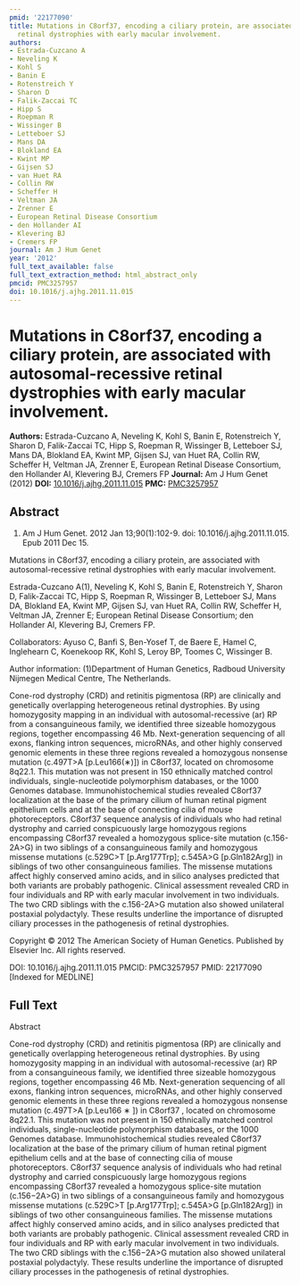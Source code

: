 ```yaml
---
pmid: '22177090'
title: Mutations in C8orf37, encoding a ciliary protein, are associated with autosomal-recessive
  retinal dystrophies with early macular involvement.
authors:
- Estrada-Cuzcano A
- Neveling K
- Kohl S
- Banin E
- Rotenstreich Y
- Sharon D
- Falik-Zaccai TC
- Hipp S
- Roepman R
- Wissinger B
- Letteboer SJ
- Mans DA
- Blokland EA
- Kwint MP
- Gijsen SJ
- van Huet RA
- Collin RW
- Scheffer H
- Veltman JA
- Zrenner E
- European Retinal Disease Consortium
- den Hollander AI
- Klevering BJ
- Cremers FP
journal: Am J Hum Genet
year: '2012'
full_text_available: false
full_text_extraction_method: html_abstract_only
pmcid: PMC3257957
doi: 10.1016/j.ajhg.2011.11.015
---
```


# Mutations in C8orf37, encoding a ciliary protein, are associated with autosomal-recessive retinal dystrophies with early macular involvement.
**Authors:** Estrada-Cuzcano A, Neveling K, Kohl S, Banin E, Rotenstreich Y, Sharon D, Falik-Zaccai TC, Hipp S, Roepman R, Wissinger B, Letteboer SJ, Mans DA, Blokland EA, Kwint MP, Gijsen SJ, van Huet RA, Collin RW, Scheffer H, Veltman JA, Zrenner E, European Retinal Disease Consortium, den Hollander AI, Klevering BJ, Cremers FP
**Journal:** Am J Hum Genet (2012)
**DOI:** [10.1016/j.ajhg.2011.11.015](https://doi.org/10.1016/j.ajhg.2011.11.015)
**PMC:** [PMC3257957](https://www.ncbi.nlm.nih.gov/pmc/articles/PMC3257957/)

## Abstract

1. Am J Hum Genet. 2012 Jan 13;90(1):102-9. doi: 10.1016/j.ajhg.2011.11.015. Epub
 2011 Dec 15.

Mutations in C8orf37, encoding a ciliary protein, are associated with 
autosomal-recessive retinal dystrophies with early macular involvement.

Estrada-Cuzcano A(1), Neveling K, Kohl S, Banin E, Rotenstreich Y, Sharon D, 
Falik-Zaccai TC, Hipp S, Roepman R, Wissinger B, Letteboer SJ, Mans DA, Blokland 
EA, Kwint MP, Gijsen SJ, van Huet RA, Collin RW, Scheffer H, Veltman JA, Zrenner 
E; European Retinal Disease Consortium; den Hollander AI, Klevering BJ, Cremers 
FP.

Collaborators: Ayuso C, Banfi S, Ben-Yosef T, de Baere E, Hamel C, Inglehearn C, 
Koenekoop RK, Kohl S, Leroy BP, Toomes C, Wissinger B.

Author information:
(1)Department of Human Genetics, Radboud University Nijmegen Medical Centre, The 
Netherlands.

Cone-rod dystrophy (CRD) and retinitis pigmentosa (RP) are clinically and 
genetically overlapping heterogeneous retinal dystrophies. By using homozygosity 
mapping in an individual with autosomal-recessive (ar) RP from a consanguineous 
family, we identified three sizeable homozygous regions, together encompassing 
46 Mb. Next-generation sequencing of all exons, flanking intron sequences, 
microRNAs, and other highly conserved genomic elements in these three regions 
revealed a homozygous nonsense mutation (c.497T>A [p.Leu166(∗)]) in C8orf37, 
located on chromosome 8q22.1. This mutation was not present in 150 ethnically 
matched control individuals, single-nucleotide polymorphism databases, or the 
1000 Genomes database. Immunohistochemical studies revealed C8orf37 localization 
at the base of the primary cilium of human retinal pigment epithelium cells and 
at the base of connecting cilia of mouse photoreceptors. C8orf37 sequence 
analysis of individuals who had retinal dystrophy and carried conspicuously 
large homozygous regions encompassing C8orf37 revealed a homozygous splice-site 
mutation (c.156-2A>G) in two siblings of a consanguineous family and homozygous 
missense mutations (c.529C>T [p.Arg177Trp]; c.545A>G [p.Gln182Arg]) in siblings 
of two other consanguineous families. The missense mutations affect highly 
conserved amino acids, and in silico analyses predicted that both variants are 
probably pathogenic. Clinical assessment revealed CRD in four individuals and RP 
with early macular involvement in two individuals. The two CRD siblings with the 
c.156-2A>G mutation also showed unilateral postaxial polydactyly. These results 
underline the importance of disrupted ciliary processes in the pathogenesis of 
retinal dystrophies.

Copyright © 2012 The American Society of Human Genetics. Published by Elsevier 
Inc. All rights reserved.

DOI: 10.1016/j.ajhg.2011.11.015
PMCID: PMC3257957
PMID: 22177090 [Indexed for MEDLINE]

## Full Text

Abstract

Cone-rod dystrophy (CRD) and retinitis pigmentosa (RP) are clinically and genetically overlapping heterogeneous retinal dystrophies. By using homozygosity mapping in an individual with autosomal-recessive (ar) RP from a consanguineous family, we identified three sizeable homozygous regions, together encompassing 46 Mb. Next-generation sequencing of all exons, flanking intron sequences, microRNAs, and other highly conserved genomic elements in these three regions revealed a homozygous nonsense mutation (c.497T>A [p.Leu166 ∗ ]) in C8orf37 , located on chromosome 8q22.1. This mutation was not present in 150 ethnically matched control individuals, single-nucleotide polymorphism databases, or the 1000 Genomes database. Immunohistochemical studies revealed C8orf37 localization at the base of the primary cilium of human retinal pigment epithelium cells and at the base of connecting cilia of mouse photoreceptors. C8orf37 sequence analysis of individuals who had retinal dystrophy and carried conspicuously large homozygous regions encompassing C8orf37 revealed a homozygous splice-site mutation (c.156−2A>G) in two siblings of a consanguineous family and homozygous missense mutations (c.529C>T [p.Arg177Trp]; c.545A>G [p.Gln182Arg]) in siblings of two other consanguineous families. The missense mutations affect highly conserved amino acids, and in silico analyses predicted that both variants are probably pathogenic. Clinical assessment revealed CRD in four individuals and RP with early macular involvement in two individuals. The two CRD siblings with the c.156−2A>G mutation also showed unilateral postaxial polydactyly. These results underline the importance of disrupted ciliary processes in the pathogenesis of retinal dystrophies.
